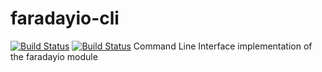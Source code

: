 # faradayio-cli
[![Build Status](https://travis-ci.org/FaradayRF/faradayio-cli.svg?branch=master)](https://travis-ci.org/FaradayRF/faradayio-cli) [![Build Status](https://travis-ci.org/FaradayRF/faradayio-cli.svg?branch=develop)](https://travis-ci.org/FaradayRF/faradayio-cli)
Command Line Interface implementation of the faradayio module
